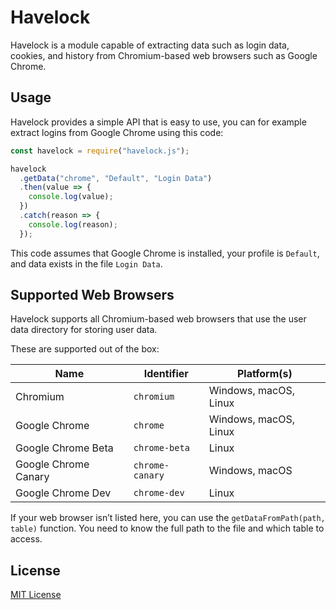 # Havelock

Havelock is a module capable of extracting data such as login data, cookies, and history from Chromium-based web browsers such as Google Chrome.

## Usage

Havelock provides a simple API that is easy to use, you can for example extract logins from Google Chrome using this code:

```js
const havelock = require("havelock.js");

havelock
  .getData("chrome", "Default", "Login Data")
  .then(value => {
    console.log(value);
  })
  .catch(reason => {
    console.log(reason);
  });
```

This code assumes that Google Chrome is installed, your profile is `Default`, and data exists in the file `Login Data`.

## Supported Web Browsers

Havelock supports all Chromium-based web browsers that use the user data directory for storing user data.

These are supported out of the box:

| Name                 | Identifier      | Platform(s)           |
| -------------------- | --------------- | --------------------- |
| Chromium             | `chromium`      | Windows, macOS, Linux |
| Google Chrome        | `chrome`        | Windows, macOS, Linux |
| Google Chrome Beta   | `chrome-beta`   | Linux                 |
| Google Chrome Canary | `chrome-canary` | Windows, macOS        |
| Google Chrome Dev    | `chrome-dev`    | Linux                 |

If your web browser isn’t listed here, you can use the `getDataFromPath(path, table)` function.
You need to know the full path to the file and which table to access.

## License

[MIT License](https://github.com/phoqe/havelock/blob/master/LICENSE.md)
